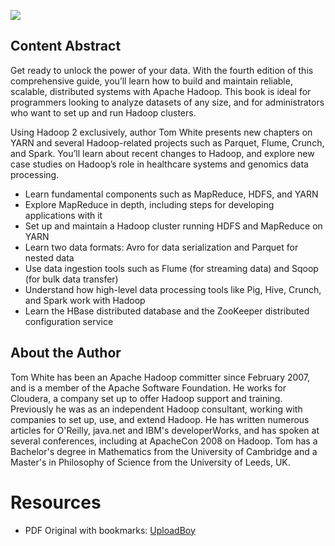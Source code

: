 ![](https://images-na.ssl-images-amazon.com/images/I/51O4qK-4mAL.jpg)

## Content Abstract

Get ready to unlock the power of your data. With the fourth edition of this comprehensive guide, you’ll learn how to build and maintain reliable, scalable, distributed systems with Apache Hadoop. This book is ideal for programmers looking to analyze datasets of any size, and for administrators who want to set up and run Hadoop clusters.

Using Hadoop 2 exclusively, author Tom White presents new chapters on YARN and several Hadoop-related projects such as Parquet, Flume, Crunch, and Spark. You’ll learn about recent changes to Hadoop, and explore new case studies on Hadoop’s role in healthcare systems and genomics data processing.

* Learn fundamental components such as MapReduce, HDFS, and YARN
* Explore MapReduce in depth, including steps for developing applications with it
* Set up and maintain a Hadoop cluster running HDFS and MapReduce on YARN
* Learn two data formats: Avro for data serialization and Parquet for nested data
* Use data ingestion tools such as Flume (for streaming data) and Sqoop (for bulk data transfer)
* Understand how high-level data processing tools like Pig, Hive, Crunch, and Spark work with Hadoop
* Learn the HBase distributed database and the ZooKeeper distributed configuration service

## About the Author

Tom White has been an Apache Hadoop committer since February 2007, and is a member of the Apache Software Foundation. He works for Cloudera, a company set up to offer Hadoop support and training. Previously he was as an independent Hadoop consultant, working with companies to set up, use, and extend Hadoop. He has written numerous articles for O'Reilly, java.net and IBM's developerWorks, and has spoken at several conferences, including at ApacheCon 2008 on Hadoop. Tom has a Bachelor's degree in Mathematics from the University of Cambridge and a Master's in Philosophy of Science from the University of Leeds, UK.

# Resources

* PDF Original with bookmarks: [UploadBoy](http://uploadboy.me/ysuuchj3ztl7/%5B2015-03%5D%20Hadoop_The%20Definitive%20Guide_Storage%20and%20_ysis%20at%20Internet%20Scale%20(4th%20Edition)_Original%20with%20bookmarks.pdf.html)
